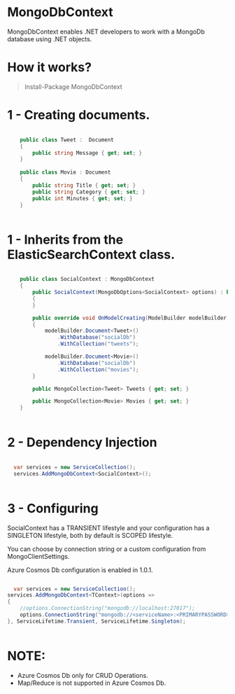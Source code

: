 # MongoDbContext
MongoDbContext enables .NET developers to work with a MongoDb database using .NET objects.

# How it works?

> Install-Package MongoDbContext

# 1 - Creating documents.

```csharp

    public class Tweet :  Document
    {
        public string Message { get; set; }
    }
    
    public class Movie : Document
    { 
        public string Title { get; set; }
        public string Category { get; set; }
        public int Minutes { get; set; }
    }
    
```

# 1 - Inherits from the ElasticSearchContext class.

```csharp

    public class SocialContext : MongoDbContext
    {
        public SocialContext(MongoDbOptions<SocialContext> options) : base(options)
        {
        }

        public override void OnModelCreating(ModelBuilder modelBuilder)
        {
            modelBuilder.Document<Tweet>()
                .WithDatabase("socialDb")
                .WithCollection("tweets");

            modelBuilder.Document<Movie>()
                .WithDatabase("socialDb")
                .WithCollection("movies");
        }

        public MongoCollection<Tweet> Tweets { get; set; }

        public MongoCollection<Movie> Movies { get; set; }
    }
    
```

# 2 - Dependency Injection

```csharp

  var services = new ServiceCollection();
  services.AddMongoDbContext<SocialContext>();
    
```

# 3 - Configuring

SocialContext has a TRANSIENT lifestyle and your configuration has a SINGLETON lifestyle, both by default is SCOPED lifestyle.

You can choose by connection string or a custom configuration from MongoClientSettings.

Azure Cosmos Db configuration is enabled in 1.0.1.

```csharp

  var services = new ServiceCollection();
services.AddMongoDbContext<TContext>(options =>
{
    //options.ConnectionString("mongodb://localhost:27017");
    options.ConnectionString("mongodb://<serviceName>:<PRIMARYPASSWORD>@<serviceName>.documents.azure.com:10255/?ssl=true&replicaSet=globaldb");
}, ServiceLifetime.Transient, ServiceLifetime.Singleton);
    
```

# NOTE:

- Azure Cosmos Db only for CRUD Operations.
- Map/Reduce is not supported in Azure Cosmos Db.
